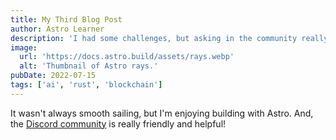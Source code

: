 ```yaml
---
title: My Third Blog Post
author: Astro Learner
description: 'I had some challenges, but asking in the community really helped!'
image:
  url: 'https://docs.astro.build/assets/rays.webp'
  alt: 'Thumbnail of Astro rays.'
pubDate: 2022-07-15
tags: ['ai', 'rust', 'blockchain']
---
```


It wasn't always smooth sailing, but I'm enjoying building with Astro. And, the [Discord community](https://astro.build/chat) is really friendly and helpful!
